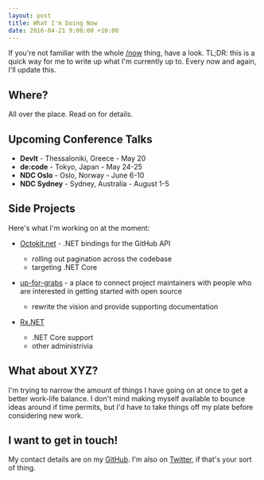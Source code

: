 ```yaml
---
layout: post
title: What I'm Doing Now
date: 2016-04-21 9:00:00 +10:00
---
```


If you're not familiar with the whole [/now](http://nownownow.com/) thing,
have a look. TL;DR: this is a quick way for me to write up what I'm currently
up to. Every now and again, I'll update this.

## Where?

All over the place. Read on for details.

## Upcoming Conference Talks

 - **DevIt** - Thessaloniki, Greece - May 20
 - **de:code** - Tokyo, Japan - May 24-25
 - **NDC Oslo** - Oslo, Norway - June 6-10
 - **NDC Sydney** - Sydney, Australia - August 1-5

## Side Projects

Here's what I'm working on at the moment:

 - [Octokit.net](https://github.com/octokit/octokit.net) - .NET bindings for the GitHub API
    - rolling out pagination across the codebase
    - targeting .NET Core

 - [up-for-grabs](http://up-for-grabs.net) - a place to connect project maintainers with people who are interested in getting started with open source
    - rewrite the vision and provide supporting documentation

 - [Rx.NET](https://github.com/reactive-extensions/rx.net/)
    - .NET Core support
    - other administrivia

## What about XYZ?

I'm trying to narrow the amount of things I have going on at once to get a
better work-life balance. I don't mind making myself available to bounce ideas
around if time permits, but I'd have to take things off my plate before
considering new work.

## I want to get in touch!

My contact details are on my [GitHub](https://github.com/shiftkey/). I'm also on [Twitter](https://twitter.com/shiftkey), if that's your sort of thing.
